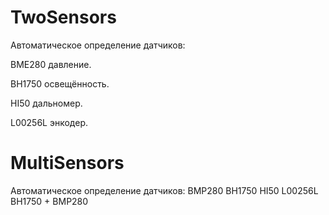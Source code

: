 # TwoSensors

Автоматическое определение датчиков:

BME280   давление.

BH1750   освещённость.

HI50     дальномер.

L00256L  энкодер.

# MultiSensors
Автоматическое определение датчиков:
BMP280
BH1750
HI50
L00256L
BH1750 + BMP280
